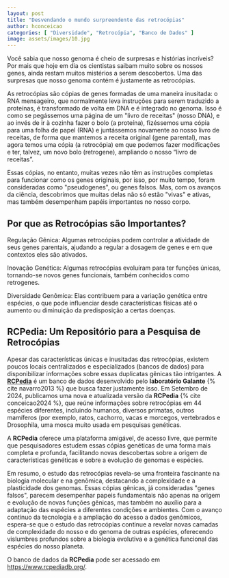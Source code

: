 ```yaml
---
layout: post
title: "Desvendando o mundo surpreendente das retrocópias"
author: hconceicao
categories: [ "Diversidade", "Retrocópia", "Banco de Dados" ]
image: assets/images/10.jpg
---
```


Você sabia que nosso genoma é cheio de surpresas e histórias incríveis? Por
mais que hoje em dia os cientistas saibam muito sobre os nossos genes, ainda
restam muitos mistérios a serem descobertos. Uma das surpresas que nosso
genoma contém é justamente as retrocópias.

As retrocópias são cópias de genes formadas de uma maneira inusitada: o RNA
mensageiro, que normalmente leva instruções para serem traduzido a
proteínas, é transformado de volta em DNA e é integrado no genoma. Isso é
como se pegássemos uma página de um "livro de receitas" (nosso DNA), e ao
invés de ir à cozinha fazer o bolo (a proteína), fizéssemos uma cópia para
uma folha de papel (RNA) e juntássemos novamente ao nosso livro de receitas,
de forma que mantemos a receita original (gene parental), mas agora temos uma
cópia (a retrocópia) em que podemos fazer modificações e ter, talvez, um
novo bolo (retrogene), ampliando o nosso “livro de receitas”.

Essas cópias, no entanto, muitas vezes não têm as instruções completas
para funcionar como os genes originais, por isso, por muito tempo, foram
consideradas como "pseudogenes", ou genes falsos. Mas, com os avanços da
ciência, descobrimos que muitas delas não só estão "vivas" e ativas, mas
também desempenham papéis importantes no nosso corpo.

## Por que as Retrocópias são Importantes?

Regulação Gênica: Algumas retrocópias podem controlar a atividade de seus
genes parentais, ajudando a regular a dosagem de genes e em que contextos eles
são  ativados.

Inovação Genética: Algumas retrocópias evoluíram para ter funções
únicas, tornando-se novos genes funcionais, também conhecidos como retrogenes.

Diversidade Genômica: Elas contribuem para a variação genética entre
espécies, o que pode influenciar desde características físicas até o
aumento ou diminuição da predisposição a certas doenças.

## RCPedia: Um Repositório para a Pesquisa de Retrocópias

Apesar das características únicas e inusitadas das retrocópias, existem
poucos locais centralizados e especializados (bancos de dados) para
disponibilizar informações sobre essas duplicatas gênicas tão intrigantes.
A [**RCPedia**](https://www.rcpediadb.org/) é um banco de dados desenvolvido pelo **laboratório Galante**
{% cite navarro2013 %} que busca fazer justamente isso. Em Setembro de 2024,
publicamos uma nova e atualizada versão da **RCPedia** {% cite conceicao2024 %},
que reúne informações sobre retrocópias em 44 espécies diferentes, incluindo
humanos, diversos primatas, outros mamíferos (por exemplo, ratos, cachorro,
vacas e morcegos, vertebrados e Drosophila, uma mosca muito usada em pesquisas
genéticas.

A **RCPedia** oferece uma plataforma amigável, de acesso livre, que permite que
pesquisadores estudem essas cópias genéticas de uma forma mais completa e
profunda, facilitando novas descobertas sobre a origem de características
genéticas e sobre a evolução de genomas e espécies.

Em resumo, o estudo das retrocópias revela-se uma fronteira fascinante na
biologia molecular e na genômica, destacando a complexidade e a plasticidade
dos genomas. Essas cópias gênicas,  já consideradas "genes falsos", parecem
desempenhar papeis fundamentais não apenas na origem e evolução de novas
funções gênicas, mas também no auxílio para a adaptação das espécies a
diferentes condições e ambientes. Com o avanço contínuo da tecnologia e a
ampliação do acesso a dados genômicos, espera-se que o estudo das
retrocópias continue a revelar novas camadas de complexidade do nosso e do
genoma de outras espécies, oferecendo vislumbres profundos sobre a biologia
evolutiva e a genética funcional das espécies do nosso planeta.

O banco de dados da **RCPedia** pode ser acessado em <https://www.rcpediadb.org/>.
